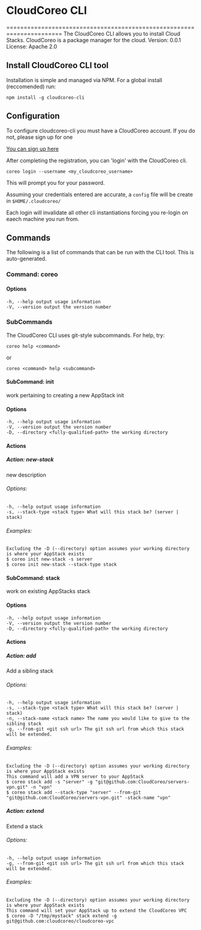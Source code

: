 # CloudCoreo CLI
======================================================================
The CloudCoreo CLI allows you to install Cloud Stacks. CloudCoreo is a package manager for the cloud.
Version: 0.0.1
License: Apache 2.0

## Install CloudCoreo CLI tool

Installation is simple and managed via NPM. For a global install (reccomended) run:

```
npm install -g cloudcoreo-cli
```

## Configuration

To configure cloudcoreo-cli you must have a CloudCoreo account. If you do not, please sign up for one

[You can sign up here](https://www.cloudcoreo.com/login?page=register)

After completing the registration, you can 'login' with the CloudCoreo cli.

```
coreo login --username <my_cloudcoreo_username>
```

This will prompt you for your password.

Assuming your credentials entered are accurate, a `config` file will be create in `$HOME/.cloudcoreo/`

Each login will invalidate all other cli instantiations forcing you re-login on eaech machine you run from.

## Commands

The following is a list of commands that can be run with the CLI tool. This is auto-generated.
### Command: **coreo**

#### Options

```
-h, --help output usage information
-V, --version output the version number
```

### SubCommands

The CloudCoreo CLI uses git-style subcommands.
For help, try:
```
coreo help <command>
```
or
```
coreo <command> help <subcommand>
```
#### SubCommand: init

 work pertaining to creating a new AppStack init
#### Options

```
-h, --help output usage information
-V, --version output the version number
-D, --directory <fully-qualified-path> the working directory
```
#### Actions

##### Action: new-stack

  new description

###### Options:

```
-h, --help output usage information
-s, --stack-type <stack type> What will this stack be? (server | stack)
```
###### Examples:

```
Excluding the -D (--directory) option assumes your working directory is where your AppStack exists
$ coreo init new-stack -s server
$ coreo init new-stack --stack-type stack
```
#### SubCommand: stack

 work on existing AppStacks stack
#### Options

```
-h, --help output usage information
-V, --version output the version number
-D, --directory <fully-qualified-path> the working directory
```
#### Actions

##### Action: add

  Add a sibling stack

###### Options:

```
-h, --help output usage information
-s, --stack-type <stack type> What will this stack be? (server | stack)
-n, --stack-name <stack name> The name you would like to give to the sibling stack
-g, --from-git <git ssh url> The git ssh url from which this stack will be extended.
```
###### Examples:

```
Excluding the -D (--directory) option assumes your working directory is where your AppStack exists
This command will add a VPN server to your AppStack
$ coreo stack add -s "server" -g "git@github.com:CloudCoreo/servers-vpn.git" -n "vpn"
$ coreo stack add --stack-type "server" --from-git "git@github.com:CloudCoreo/servers-vpn.git" -stack-name "vpn"
```
##### Action: extend

  Extend a stack

###### Options:

```
-h, --help output usage information
-g, --from-git <git ssh url> The git ssh url from which this stack will be extended.
```
###### Examples:

```
Excluding the -D (--directory) option assumes your working directory is where your AppStack exists
This command will set your AppStack up to extend the CloudCoreo VPC
$ coreo -D "/tmp/mystack" stack extend -g git@github.com:cloudcoreo/cloudcoreo-vpc
```
